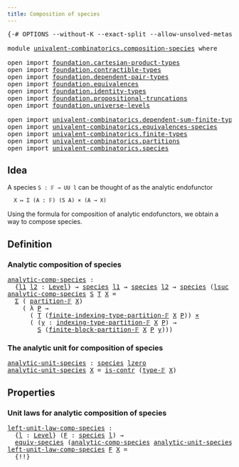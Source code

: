 ```yaml
---
title: Composition of species
---
```


<pre class="Agda"><a id="48" class="Symbol">{-#</a> <a id="52" class="Keyword">OPTIONS</a> <a id="60" class="Pragma">--without-K</a> <a id="72" class="Pragma">--exact-split</a> <a id="86" class="Pragma">--allow-unsolved-metas</a> <a id="109" class="Symbol">#-}</a>

<a id="114" class="Keyword">module</a> <a id="121" href="univalent-combinatorics.composition-species.html" class="Module">univalent-combinatorics.composition-species</a> <a id="165" class="Keyword">where</a>

<a id="172" class="Keyword">open</a> <a id="177" class="Keyword">import</a> <a id="184" href="foundation.cartesian-product-types.html" class="Module">foundation.cartesian-product-types</a>
<a id="219" class="Keyword">open</a> <a id="224" class="Keyword">import</a> <a id="231" href="foundation.contractible-types.html" class="Module">foundation.contractible-types</a>
<a id="261" class="Keyword">open</a> <a id="266" class="Keyword">import</a> <a id="273" href="foundation.dependent-pair-types.html" class="Module">foundation.dependent-pair-types</a>
<a id="305" class="Keyword">open</a> <a id="310" class="Keyword">import</a> <a id="317" href="foundation.equivalences.html" class="Module">foundation.equivalences</a>
<a id="341" class="Keyword">open</a> <a id="346" class="Keyword">import</a> <a id="353" href="foundation.identity-types.html" class="Module">foundation.identity-types</a>
<a id="379" class="Keyword">open</a> <a id="384" class="Keyword">import</a> <a id="391" href="foundation.propositional-truncations.html" class="Module">foundation.propositional-truncations</a>
<a id="428" class="Keyword">open</a> <a id="433" class="Keyword">import</a> <a id="440" href="foundation.universe-levels.html" class="Module">foundation.universe-levels</a>

<a id="468" class="Keyword">open</a> <a id="473" class="Keyword">import</a> <a id="480" href="univalent-combinatorics.dependent-sum-finite-types.html" class="Module">univalent-combinatorics.dependent-sum-finite-types</a>
<a id="531" class="Keyword">open</a> <a id="536" class="Keyword">import</a> <a id="543" href="univalent-combinatorics.equivalences-species.html" class="Module">univalent-combinatorics.equivalences-species</a>
<a id="588" class="Keyword">open</a> <a id="593" class="Keyword">import</a> <a id="600" href="univalent-combinatorics.finite-types.html" class="Module">univalent-combinatorics.finite-types</a>
<a id="637" class="Keyword">open</a> <a id="642" class="Keyword">import</a> <a id="649" href="univalent-combinatorics.partitions.html" class="Module">univalent-combinatorics.partitions</a>
<a id="684" class="Keyword">open</a> <a id="689" class="Keyword">import</a> <a id="696" href="univalent-combinatorics.species.html" class="Module">univalent-combinatorics.species</a>
</pre>
## Idea

A species `S : 𝔽 → UU l` can be thought of as the analytic endofunctor

```md
  X ↦ Σ (A : 𝔽) (S A) × (A → X)
```

Using the formula for composition of analytic endofunctors, we obtain a way to compose species.

## Definition

### Analytic composition of species

<pre class="Agda"><a id="analytic-comp-species"></a><a id="1014" href="univalent-combinatorics.composition-species.html#1014" class="Function">analytic-comp-species</a> <a id="1036" class="Symbol">:</a>
  <a id="1040" class="Symbol">{</a><a id="1041" href="univalent-combinatorics.composition-species.html#1041" class="Bound">l1</a> <a id="1044" href="univalent-combinatorics.composition-species.html#1044" class="Bound">l2</a> <a id="1047" class="Symbol">:</a> <a id="1049" href="Agda.Primitive.html#597" class="Postulate">Level</a><a id="1054" class="Symbol">}</a> <a id="1056" class="Symbol">→</a> <a id="1058" href="univalent-combinatorics.species.html#429" class="Function">species</a> <a id="1066" href="univalent-combinatorics.composition-species.html#1041" class="Bound">l1</a> <a id="1069" class="Symbol">→</a> <a id="1071" href="univalent-combinatorics.species.html#429" class="Function">species</a> <a id="1079" href="univalent-combinatorics.composition-species.html#1044" class="Bound">l2</a> <a id="1082" class="Symbol">→</a> <a id="1084" href="univalent-combinatorics.species.html#429" class="Function">species</a> <a id="1092" class="Symbol">(</a><a id="1093" href="Agda.Primitive.html#780" class="Primitive">lsuc</a> <a id="1098" href="Agda.Primitive.html#764" class="Primitive">lzero</a> <a id="1104" href="Agda.Primitive.html#810" class="Primitive Operator">⊔</a> <a id="1106" href="univalent-combinatorics.composition-species.html#1041" class="Bound">l1</a> <a id="1109" href="Agda.Primitive.html#810" class="Primitive Operator">⊔</a> <a id="1111" href="univalent-combinatorics.composition-species.html#1044" class="Bound">l2</a><a id="1113" class="Symbol">)</a>
<a id="1115" href="univalent-combinatorics.composition-species.html#1014" class="Function">analytic-comp-species</a> <a id="1137" href="univalent-combinatorics.composition-species.html#1137" class="Bound">S</a> <a id="1139" href="univalent-combinatorics.composition-species.html#1139" class="Bound">T</a> <a id="1141" href="univalent-combinatorics.composition-species.html#1141" class="Bound">X</a> <a id="1143" class="Symbol">=</a>
  <a id="1147" href="foundation-core.dependent-pair-types.html#515" class="Record">Σ</a> <a id="1149" class="Symbol">(</a> <a id="1151" href="univalent-combinatorics.partitions.html#1956" class="Function">partition-𝔽</a> <a id="1163" href="univalent-combinatorics.composition-species.html#1141" class="Bound">X</a><a id="1164" class="Symbol">)</a>
    <a id="1170" class="Symbol">(</a> <a id="1172" class="Symbol">λ</a> <a id="1174" href="univalent-combinatorics.composition-species.html#1174" class="Bound">P</a> <a id="1176" class="Symbol">→</a>
      <a id="1184" class="Symbol">(</a> <a id="1186" href="univalent-combinatorics.composition-species.html#1139" class="Bound">T</a> <a id="1188" class="Symbol">(</a><a id="1189" href="univalent-combinatorics.partitions.html#2216" class="Function">finite-indexing-type-partition-𝔽</a> <a id="1222" href="univalent-combinatorics.composition-species.html#1141" class="Bound">X</a> <a id="1224" href="univalent-combinatorics.composition-species.html#1174" class="Bound">P</a><a id="1225" class="Symbol">))</a> <a id="1228" href="foundation-core.cartesian-product-types.html#590" class="Function Operator">×</a>
      <a id="1236" class="Symbol">(</a> <a id="1238" class="Symbol">(</a><a id="1239" href="univalent-combinatorics.composition-species.html#1239" class="Bound">y</a> <a id="1241" class="Symbol">:</a> <a id="1243" href="univalent-combinatorics.partitions.html#2299" class="Function">indexing-type-partition-𝔽</a> <a id="1269" href="univalent-combinatorics.composition-species.html#1141" class="Bound">X</a> <a id="1271" href="univalent-combinatorics.composition-species.html#1174" class="Bound">P</a><a id="1272" class="Symbol">)</a> <a id="1274" class="Symbol">→</a>
        <a id="1284" href="univalent-combinatorics.composition-species.html#1137" class="Bound">S</a> <a id="1286" class="Symbol">(</a><a id="1287" href="univalent-combinatorics.partitions.html#2750" class="Function">finite-block-partition-𝔽</a> <a id="1312" href="univalent-combinatorics.composition-species.html#1141" class="Bound">X</a> <a id="1314" href="univalent-combinatorics.composition-species.html#1174" class="Bound">P</a> <a id="1316" href="univalent-combinatorics.composition-species.html#1239" class="Bound">y</a><a id="1317" class="Symbol">)))</a>
</pre>
### The analytic unit for composition of species

<pre class="Agda"><a id="analytic-unit-species"></a><a id="1384" href="univalent-combinatorics.composition-species.html#1384" class="Function">analytic-unit-species</a> <a id="1406" class="Symbol">:</a> <a id="1408" href="univalent-combinatorics.species.html#429" class="Function">species</a> <a id="1416" href="Agda.Primitive.html#764" class="Primitive">lzero</a>
<a id="1422" href="univalent-combinatorics.composition-species.html#1384" class="Function">analytic-unit-species</a> <a id="1444" href="univalent-combinatorics.composition-species.html#1444" class="Bound">X</a> <a id="1446" class="Symbol">=</a> <a id="1448" href="foundation-core.contractible-types.html#1006" class="Function">is-contr</a> <a id="1457" class="Symbol">(</a><a id="1458" href="univalent-combinatorics.finite-types.html#4683" class="Function">type-𝔽</a> <a id="1465" href="univalent-combinatorics.composition-species.html#1444" class="Bound">X</a><a id="1466" class="Symbol">)</a>
</pre>
## Properties

### Unit laws for analytic composition of species

<pre class="Agda"><a id="left-unit-law-comp-species"></a><a id="1547" href="univalent-combinatorics.composition-species.html#1547" class="Function">left-unit-law-comp-species</a> <a id="1574" class="Symbol">:</a>
  <a id="1578" class="Symbol">{</a><a id="1579" href="univalent-combinatorics.composition-species.html#1579" class="Bound">l</a> <a id="1581" class="Symbol">:</a> <a id="1583" href="Agda.Primitive.html#597" class="Postulate">Level</a><a id="1588" class="Symbol">}</a> <a id="1590" class="Symbol">(</a><a id="1591" href="univalent-combinatorics.composition-species.html#1591" class="Bound">F</a> <a id="1593" class="Symbol">:</a> <a id="1595" href="univalent-combinatorics.species.html#429" class="Function">species</a> <a id="1603" href="univalent-combinatorics.composition-species.html#1579" class="Bound">l</a><a id="1604" class="Symbol">)</a> <a id="1606" class="Symbol">→</a>
  <a id="1610" href="univalent-combinatorics.equivalences-species.html#677" class="Function">equiv-species</a> <a id="1624" class="Symbol">(</a><a id="1625" href="univalent-combinatorics.composition-species.html#1014" class="Function">analytic-comp-species</a> <a id="1647" href="univalent-combinatorics.composition-species.html#1384" class="Function">analytic-unit-species</a> <a id="1669" href="univalent-combinatorics.composition-species.html#1591" class="Bound">F</a><a id="1670" class="Symbol">)</a> <a id="1672" href="univalent-combinatorics.composition-species.html#1591" class="Bound">F</a>
<a id="1674" href="univalent-combinatorics.composition-species.html#1547" class="Function">left-unit-law-comp-species</a> <a id="1701" href="univalent-combinatorics.composition-species.html#1701" class="Bound">F</a> <a id="1703" href="univalent-combinatorics.composition-species.html#1703" class="Bound">X</a> <a id="1705" class="Symbol">=</a>
  <a id="1709" class="Hole">{!!}</a>
</pre>